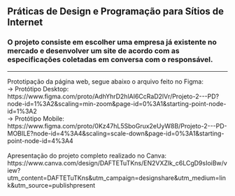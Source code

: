 ## Práticas de Design e Programação para Sítios de Internet

### O projeto consiste em escolher uma empresa já existente no mercado e desenvolver um site de acordo com as especificações coletadas em conversa com o responsável. 
<hr>
Prototipação da página web, segue abaixo o arquivo feito no Figma:
<br>
-> Protótipo Desktop: https://www.figma.com/proto/AdhYhrD2hlAI6CcRaD2lVr/Projeto-2---PD?node-id=1%3A2&scaling=min-zoom&page-id=0%3A1&starting-point-node-id=1%3A2 <br>
-> Protótipo Mobile: https://www.figma.com/proto/0Kz47hL5SboGrux2eUyW8B/Projeto-2---PD-MOBILE?node-id=4%3A4&scaling=scale-down&page-id=0%3A1&starting-point-node-id=4%3A4
<br><br>
Apresentação do projeto completo realizado no Canva: https://www.canva.com/design/DAFTETuTKns/EN2VXZlk_c6LCgD9sIoiBw/view?utm_content=DAFTETuTKns&utm_campaign=designshare&utm_medium=link&utm_source=publishpresent
<br><br>

